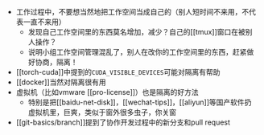 - 工作过程中，不要想当然地把工作空间当成自己的（别人短时间不来用，不代表一直不来用）
    - 发现自己工作空间里的东西莫名增加，减少？自己的[[tmux]]窗口在被别人操作？
    - 说明小组工作空间管理混乱了，别人在改你的工作空间里的东西，赶紧做好协商，隔离！
- [[torch-cuda]]中提到的`CUDA_VISIBLE_DEVICES`可能对隔离有帮助
- [[docker]]当然对隔离很有用
- 虚拟机（比如vmware [[pro-license]]）也是隔离的好方法
  - 特别是把[[baidu-net-disk]]，[[wechat-tips]]，[[aliyun]]等国产软件扔虚拟机里，巨爽，类似于窗外很多虫子，你关窗
- [[git-basics/branch]]提到了协作开发过程中的新分支和pull request